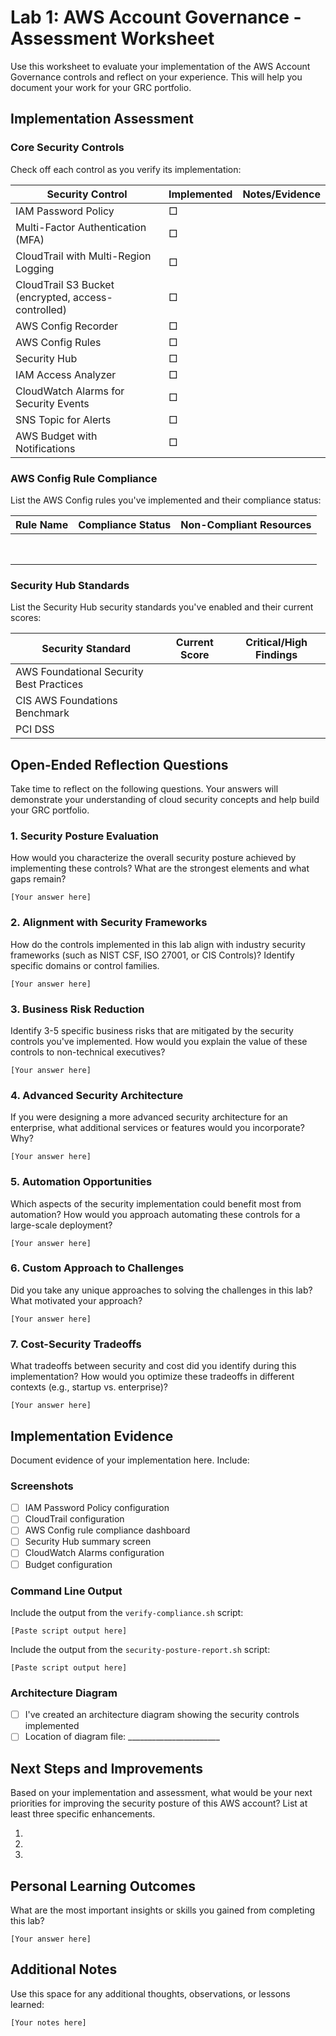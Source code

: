 # Lab 1: AWS Account Governance - Assessment Worksheet

Use this worksheet to evaluate your implementation of the AWS Account Governance controls and reflect on your experience. This will help you document your work for your GRC portfolio.

## Implementation Assessment

### Core Security Controls

Check off each control as you verify its implementation:

| Security Control | Implemented | Notes/Evidence |
|------------------|-------------|---------------|
| IAM Password Policy | □ | |
| Multi-Factor Authentication (MFA) | □ | |
| CloudTrail with Multi-Region Logging | □ | |
| CloudTrail S3 Bucket (encrypted, access-controlled) | □ | |
| AWS Config Recorder | □ | |
| AWS Config Rules | □ | |
| Security Hub | □ | |
| IAM Access Analyzer | □ | |
| CloudWatch Alarms for Security Events | □ | |
| SNS Topic for Alerts | □ | |
| AWS Budget with Notifications | □ | |

### AWS Config Rule Compliance

List the AWS Config rules you've implemented and their compliance status:

| Rule Name | Compliance Status | Non-Compliant Resources |
|-----------|-------------------|-------------------------|
| | | |
| | | |
| | | |
| | | |
| | | |
| | | |
| | | |
| | | |

### Security Hub Standards

List the Security Hub security standards you've enabled and their current scores:

| Security Standard | Current Score | Critical/High Findings |
|-------------------|---------------|------------------------|
| AWS Foundational Security Best Practices | | |
| CIS AWS Foundations Benchmark | | |
| PCI DSS | | |

## Open-Ended Reflection Questions

Take time to reflect on the following questions. Your answers will demonstrate your understanding of cloud security concepts and help build your GRC portfolio.

### 1. Security Posture Evaluation

How would you characterize the overall security posture achieved by implementing these controls? What are the strongest elements and what gaps remain?

```
[Your answer here]
```

### 2. Alignment with Security Frameworks

How do the controls implemented in this lab align with industry security frameworks (such as NIST CSF, ISO 27001, or CIS Controls)? Identify specific domains or control families.

```
[Your answer here]
```

### 3. Business Risk Reduction

Identify 3-5 specific business risks that are mitigated by the security controls you've implemented. How would you explain the value of these controls to non-technical executives?

```
[Your answer here]
```

### 4. Advanced Security Architecture

If you were designing a more advanced security architecture for an enterprise, what additional services or features would you incorporate? Why?

```
[Your answer here]
```

### 5. Automation Opportunities

Which aspects of the security implementation could benefit most from automation? How would you approach automating these controls for a large-scale deployment?

```
[Your answer here]
```

### 6. Custom Approach to Challenges

Did you take any unique approaches to solving the challenges in this lab? What motivated your approach?

```
[Your answer here]
```

### 7. Cost-Security Tradeoffs

What tradeoffs between security and cost did you identify during this implementation? How would you optimize these tradeoffs in different contexts (e.g., startup vs. enterprise)?

```
[Your answer here]
```

## Implementation Evidence

Document evidence of your implementation here. Include:

### Screenshots
- [ ] IAM Password Policy configuration
- [ ] CloudTrail configuration
- [ ] AWS Config rule compliance dashboard
- [ ] Security Hub summary screen
- [ ] CloudWatch Alarms configuration
- [ ] Budget configuration

### Command Line Output

Include the output from the `verify-compliance.sh` script:

```
[Paste script output here]
```

Include the output from the `security-posture-report.sh` script:

```
[Paste script output here]
```

### Architecture Diagram

- [ ] I've created an architecture diagram showing the security controls implemented
- [ ] Location of diagram file: _______________________

## Next Steps and Improvements

Based on your implementation and assessment, what would be your next priorities for improving the security posture of this AWS account? List at least three specific enhancements.

1. 
2. 
3. 

## Personal Learning Outcomes

What are the most important insights or skills you gained from completing this lab?

```
[Your answer here]
```

## Additional Notes

Use this space for any additional thoughts, observations, or lessons learned:

```
[Your notes here]
``` 